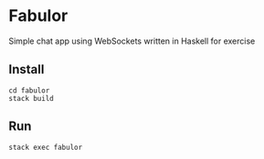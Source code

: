 # Fabulor

Simple chat app using WebSockets written in Haskell for exercise

## Install

```
cd fabulor
stack build
```

## Run

```
stack exec fabulor
```
